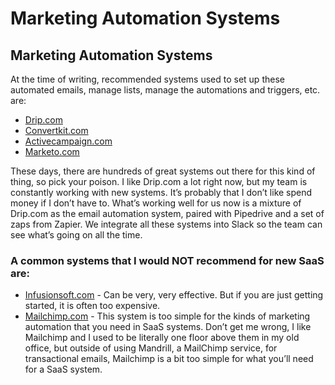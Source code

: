 # Marketing Automation Systems

## Marketing Automation Systems

At the time of writing, recommended systems used to set up these automated emails, manage lists, manage the automations and triggers, etc. are:

* [Drip.com](www.Drip.com)
* [Convertkit.com](www.Convertkit.com)
* [Activecampaign.com](www.Activecampaign.com)
* [Marketo.com](www.Marketo.com)

These days, there are hundreds of great systems out there for this kind of thing, so pick your poison. I like Drip.com a lot right now, but my team is constantly working with new systems. It’s probably that I don’t like spend money if I don’t have to. What’s working well for us now is a mixture of Drip.com as the email automation system, paired with Pipedrive and a set of zaps from Zapier. We integrate all these systems into Slack so the team can see what’s going on all the time.

### A common systems that I would NOT recommend for new SaaS are:

* [Infusionsoft.com](www.Infusionsoft.com) - Can be very, very effective. But if you are just getting started, it is often too expensive.
* [Mailchimp.com](www.mailchimp.com) - This system is too simple for the kinds of marketing automation that you need in SaaS systems. Don’t get me wrong, I like Mailchimp and I used to be literally one floor above them in my old office, but outside of using Mandrill, a MailChimp service, for transactional emails, Mailchimp is a bit too simple for what you’ll need for a SaaS system.

